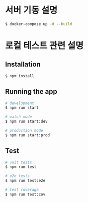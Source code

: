 

# 서버 기동 설명

```bash
$ docker-compose up -d --build
```



# 로컬 테스트 관련 설명

## Installation

```bash
$ npm install
```

## Running the app

```bash
# development
$ npm run start

# watch mode
$ npm run start:dev

# production mode
$ npm run start:prod
```

## Test

```bash
# unit tests
$ npm run test

# e2e tests
$ npm run test:e2e

# test coverage
$ npm run test:cov
```